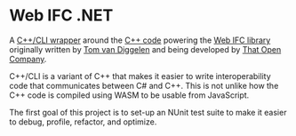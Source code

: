 # Web IFC .NET

A [C++/CLI wrapper](https://en.wikipedia.org/wiki/C%2B%2B/CLI) around the [C++ code](https://github.com/ThatOpen/engine_web-ifc/tree/main/src/cpp) powering the [Web IFC library](https://github.com/ThatOpen/engine_web-ifc) originally written by [Tom van Diggelen](https://github.com/tomvandig) and being developed by [That Open Company](https://github.com/ThatOpen).

C++/CLI is a variant of C++ that makes it easier to write interoperability code that communicates between C# and C++. This is not unlike how the C++ code is compiled using WASM to be usable from JavaScript.  

The first goal of this project is to set-up an NUnit test suite to make it easier to debug, profile, refactor, and optimize.  
